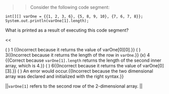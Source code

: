 >>Consider the following code segment:
<pre><code class="java language-java">int[][] varOne = {{1, 2, 3, 6}, {5, 8, 9, 10}, {7, 6, 7, 8}};
System.out.println(varOne[1].length);
</code></pre>
<p>What is printed as a result of executing this code segment?</p><<

( ) 1 {{Incorrect because it returns the value of varOne[0][0].}}
( ) 3{{Incorrect because it returns the length of the row in <code>varOne</code>.}}
(x) 4 {{Correct because <code>varOne[1].length</code> returns the length of the second inner array, which is 4.}}
( ) 6{{Incorrect because it returns the value of varOne[0][3].}}
( ) An error would occur.{{Incorrect because the two dimensional array was declared and initialized with the right syntax.}}

||<code>varOne[1]</code> refers to the second row of the 2-dimensional array. ||
